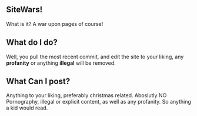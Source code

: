 ## SiteWars!
What is it? A war upon pages of course!

## What do I do?
Well, you pull the most recent commit, and edit the site to your liking, any **profanity** or anything **illegal** will be removed.

## What Can I post?

Anything to your liking, preferably christmas related. Aboslutly NO Pornography, illegal or explicit content, as well as any profanity. So anything a kid would read.
